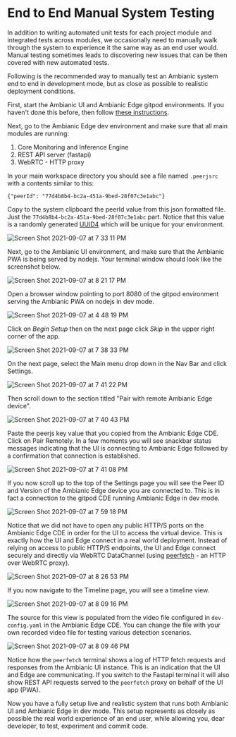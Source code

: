 # End to End Manual System Testing

In addition to writing automated unit tests for each project module and integrated tests across modules, 
we occasionally need to manually walk through the system to experience it the same way as an end user would.
Manual testing sometimes leads to discovering new issues that can be then covered with new automated tests.

Following is the recommended way to manually test an Ambianic system end to end in development mode, but as close as possible to realistic deployment conditions.

First, start the Ambianic UI and Ambianic Edge gitpod environments. If you haven't done this before, then follow [these instructions](https://docs.ambianic.ai/developers/development-environment/).

Next, go to the Ambianic Edge dev environment and make sure that all main modules are running:
1. Core Monitoring and Inference Engine
1. REST API server (fastapi)
1. WebRTC - HTTP proxy

In your main workspace directory you should see a file named `.peerjsrc` with a contents similar to this:
```
{"peerId": "77d4b8b4-bc2a-451a-9bed-28f07c3e1abc"}
```

Copy to the system clipboard the peerId value from this json formatted file. Just the `77d4b8b4-bc2a-451a-9bed-28f07c3e1abc` part. 
Notice that this value is a randomly generated [UUID4](https://en.wikipedia.org/wiki/Universally_unique_identifier#Version_4_(random)) which will be unique for your environment.

![Screen Shot 2021-09-07 at 7 33 11 PM](https://user-images.githubusercontent.com/2234901/132426954-9a52ee0c-14ed-47bb-be57-227e3f6e16fd.png)

Next, go to the Ambianic UI environment, and make sure that the Ambianic PWA is being served by nodejs. Your terminal window should look like the screenshot below.

![Screen Shot 2021-09-07 at 8 21 17 PM](https://user-images.githubusercontent.com/2234901/132430594-5413f915-131f-4c69-ac67-64f9f1e2a44b.png)


Open a browser window pointing to port 8080 of the gitpod environment serving the Ambianic PWA on nodejs in dev mode.

![Screen Shot 2021-09-07 at 4 48 19 PM](https://user-images.githubusercontent.com/2234901/132427845-0c74edae-22c1-405c-a9e9-2c56375773e7.png)

Click on _Begin Setup_ then on the next page click _Skip_ in the upper right corner of the app.

![Screen Shot 2021-09-07 at 7 38 33 PM](https://user-images.githubusercontent.com/2234901/132428090-464f5c71-52b9-4498-8779-d7f1911f631d.png)

On the next page, select the Main menu drop down in the Nav Bar and click Settings.

![Screen Shot 2021-09-07 at 7 41 22 PM](https://user-images.githubusercontent.com/2234901/132428307-817493bb-8f0a-47a5-b3e7-31521ad732be.png)

Then scroll down to the section titled "Pair with remote Ambianic Edge device".

![Screen Shot 2021-09-07 at 7 40 43 PM](https://user-images.githubusercontent.com/2234901/132428376-126ed1e2-a385-4548-88e4-21253ccf584e.png)

Paste the peerjs key value that you copied from the Ambianic Edge CDE. Click on Pair Remotely. 
In a few moments you will see snackbar status messages indicating that the UI is connecting to Ambianic Edge followed by a confirmation that connection is established.

![Screen Shot 2021-09-07 at 7 41 08 PM](https://user-images.githubusercontent.com/2234901/132428700-e837f67d-5eaf-427d-80e2-518220de23b5.png)

If you now scroll up to the top of the Settings page you will see the Peer ID and Version of the Ambianic Edge device you are connected to. 
This is in fact a connection to the gitpod CDE running Ambianic Edge in dev mode.

![Screen Shot 2021-09-07 at 7 59 18 PM](https://user-images.githubusercontent.com/2234901/132429510-38d74d36-3961-4e5a-a797-a9f1584d6b14.png)

Notice that we did not have to open any public HTTP/S ports on the Ambianic Edge CDE in order for the UI to access the virtual device. 
This is exactly how the UI and Edge connect in a real world deployment. 
Instead of relying on access to public HTTP/S endpoints, the UI and Edge connect securely and directly via WebRTC DataChannel 
(using [peerfetch](https://github.com/ambianic/peerfetch) - an HTTP over WebRTC proxy).

![Screen Shot 2021-09-07 at 8 26 53 PM](https://user-images.githubusercontent.com/2234901/132431003-489131f6-9642-4819-9659-1e65985530db.png)



If you now navigate to the Timeline page, you will see a timeline view. 

![Screen Shot 2021-09-07 at 8 09 16 PM](https://user-images.githubusercontent.com/2234901/132429564-2bc34837-33dc-41cc-a8f3-107c29e9a40a.png)


The source for this view is populated from the video file configured in `dev-config.yaml` in the Ambianic Edge CDE. 
You can change the file with your own recorded video file for testing various detection scenarios.

![Screen Shot 2021-09-07 at 8 09 46 PM](https://user-images.githubusercontent.com/2234901/132429600-4f17fb59-4252-4962-b2cd-5fbc1071b55f.png)

Notice how the `peerfetch` terminal shows a log of HTTP fetch requests and responses from the Ambianic UI instance. This is an indication that the UI and Edge are communicating. If you switch to the Fastapi terminal it will also show REST API requests served to the `peerfetch` proxy on behalf of the UI app (PWA).

Now you have a fully setup live and realistic system that runs both Ambianic UI and Ambianic Edge in dev mode. 
This setup represents as closely as possible the real world experience of an end user, while allowing you, dear developer, to test, experiment and commit code.
